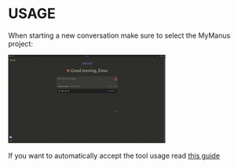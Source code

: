 USAGE
=====

When starting a new conversation make sure to select the MyManus project:

![Select MyManus Project](./assets/BeforeWeStart.gif)


If you want to automatically accept the tool usage read [this guide](https://github.com/emsi/claude-desktop/blob/main/MCP_LINUX.md#auto-accepting-tools)
